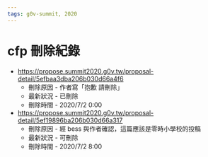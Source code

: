 ```yaml
---
tags: g0v-summit, 2020
---
```

# cfp 刪除紀錄

- https://propose.summit2020.g0v.tw/proposal-detail/5efbaa3dba206b030d66a4f6
    - 刪除原因 - 作者寫「抱歉 請刪除」
    - 最新狀況 - 已刪除
    - 刪除時間 - 2020/7/2 0:00
- https://propose.summit2020.g0v.tw/proposal-detail/5ef19896ba206b030d66a317
    - 刪除原因 - 經 bess 與作者確認，這篇應該是零時小學校的投稿
    - 最新狀況 - 可刪除
    - 刪除時間 - 2020/7/2 8:00

